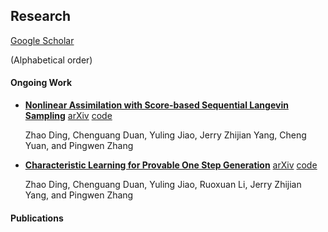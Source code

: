 

## Research

[Google Scholar](https://scholar.google.com/citations?user=RpmGgyMAAAAJ)

(Alphabetical order)

#### Ongoing Work

* [**Nonlinear Assimilation with Score-based Sequential Langevin Sampling**](https://arxiv.org/abs/2411.13443v2)
  [arXiv](https://arxiv.org/abs/2411.13443v2) [code](https://github.com/burning489/SSLS)

  Zhao Ding, Chenguang Duan, Yuling Jiao, Jerry Zhijian Yang, Cheng Yuan, and Pingwen Zhang

 * [**Characteristic Learning for Provable One Step Generation**](https://arxiv.org/abs/2405.05512v4) [arXiv](https://arxiv.org/abs/2405.05512v4) [code](https://github.com/burning489/CharacteristicGenerator)
 
   Zhao Ding, Chenguang Duan, Yuling Jiao, Ruoxuan Li, Jerry Zhijian Yang, and Pingwen Zhang 

#### Publications
